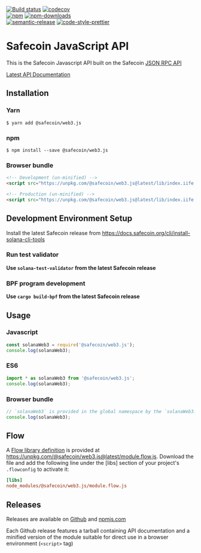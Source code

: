 [![Build status][travis-image]][travis-url]
[![codecov][codecov-image]][codecov-url]
<br>
[![npm][npm-image]][npm-url]
[![npm-downloads][npm-downloads-image]][npm-url]
<br>
[![semantic-release][semantic-release-image]][semantic-release-url]
[![code-style-prettier][code-style-prettier-image]][code-style-prettier-url]

[travis-image]: https://api.travis-ci.org/Fair-Exchange/safecoin-web3.js.svg?branch=master
[travis-url]: https://travis-ci.org/Fair-Exchange/safecoin-web3.js
[codecov-image]: https://codecov.io/gh/Fair-Exchange/safecoin-web3.js/branch/master/graph/badge.svg
[codecov-url]: https://codecov.io/gh/Fair-Exchange/safecoin-web3.js
[npm-image]: https://img.shields.io/npm/v/@safecoin/web3.js.svg?style=flat
[npm-downloads-image]: https://img.shields.io/npm/dm/@safecoin/web3.js.svg?style=flat
[npm-url]: https://www.npmjs.com/package/@safecoin/web3.js
[semantic-release-image]: https://img.shields.io/badge/%20%20%F0%9F%93%A6%F0%9F%9A%80-semantic--release-e10079.svg
[semantic-release-url]: https://github.com/semantic-release/semantic-release
[code-style-prettier-image]: https://img.shields.io/badge/code_style-prettier-ff69b4.svg?style=flat-square
[code-style-prettier-url]: https://github.com/prettier/prettier

# Safecoin JavaScript API

This is the Safecoin Javascript API built on the Safecoin [JSON RPC API](https://docs.safecoin.org/apps/jsonrpc-api)

[Latest API Documentation](https://Fair-Exchange.github.io/safecoin-web3.js/)


## Installation

### Yarn
```
$ yarn add @safecoin/web3.js
```

### npm
```
$ npm install --save @safecoin/web3.js
```

### Browser bundle
```html
<!-- Development (un-minified) -->
<script src="https://unpkg.com/@safecoin/web3.js@latest/lib/index.iife.js"></script>

<!-- Production (un-minified) -->
<script src="https://unpkg.com/@safecoin/web3.js@latest/lib/index.iife.min.js"></script>
```

## Development Environment Setup

Install the latest Safecoin release from https://docs.safecoin.org/cli/install-solana-cli-tools

### Run test validator

**Use `solana-test-validator` from the latest Safecoin release**

### BPF program development

**Use `cargo build-bpf` from the latest Safecoin release**

## Usage

### Javascript
```js
const solanaWeb3 = require('@safecoin/web3.js');
console.log(solanaWeb3);
```

### ES6
```js
import * as solanaWeb3 from '@safecoin/web3.js';
console.log(solanaWeb3);
```

### Browser bundle
```js
// `solanaWeb3` is provided in the global namespace by the `solanaWeb3.min.js` script bundle.
console.log(solanaWeb3);
```

## Flow

A [Flow library definition](https://flow.org/en/docs/libdefs/) is provided at
https://unpkg.com/@safecoin/web3.js@latest/module.flow.js.
Download the file and add the following line under the [libs] section of your project's `.flowconfig` to
activate it:
```ini
[libs]
node_modules/@safecoin/web3.js/module.flow.js
```

## Releases
Releases are available on [Github](https://github.com/Fair-Exchange/safecoin-web3.js/releases)
and [npmjs.com](https://www.npmjs.com/package/@safecoin/web3.js)

Each Github release features a tarball containing API documentation and a
minified version of the module suitable for direct use in a browser environment
(`<script>` tag)
